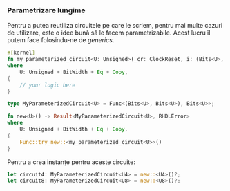 ### Parametrizare lungime

Pentru a putea reutiliza circuitele pe care le scriem, pentru mai multe cazuri de utilizare, este o idee bună să le facem parametrizabile.
Acest lucru îl putem face folosindu-ne de *generics*. 

```rust 
#[kernel]
fn my_parameterized_circuit<U: Unsigned>(_cr: ClockReset, i: (Bits<U>, Bits<U>)) -> Bits<U>
where
    U: Unsigned + BitWidth + Eq + Copy,
{
    // your logic here
}

type MyParameterizedCircuit<U> = Func<(Bits<U>, Bits<U>), Bits<U>>;

fn new<U>() -> Result<MyParameterizedCircuit<U>, RHDLError>
where
    U: Unsigned + BitWidth + Eq + Copy,
{
    Func::try_new::<my_parameterized_circuit<U>>()
}
```

Pentru a crea instanțe pentru aceste circuite:

```rust
let circuit4: MyParameterizedCircuit<U4> = new::<U4>()?;
let circuit8: MyParameterizedCircuit<U8> = new::<U8>()?;
```
<!-- are sens sa povestesc de bound-urile cu Unsigned si BitWidth
ele doar trebuie sa apara daca decid sa faca un modul parametrizabil
ca sa fie compliant cu Ux ala de le genereaza un amcro din spate -->

